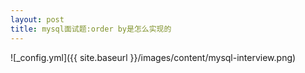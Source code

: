 ```yaml
---
layout: post
title: mysql面试题:order by是怎么实现的
---
```


![_config.yml]({{ site.baseurl }}/images/content/mysql-interview.png)
